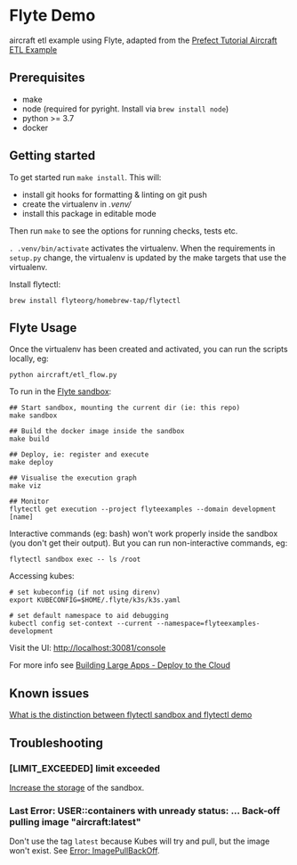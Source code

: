 # Flyte Demo

aircraft etl example using Flyte, adapted from the [Prefect Tutorial Aircraft ETL Example](https://docs.prefect.io/core/tutorial/01-etl-before-prefect.html)

## Prerequisites

- make
- node (required for pyright. Install via `brew install node`)
- python >= 3.7
- docker

## Getting started

To get started run `make install`. This will:

- install git hooks for formatting & linting on git push
- create the virtualenv in _.venv/_
- install this package in editable mode

Then run `make` to see the options for running checks, tests etc.

`. .venv/bin/activate` activates the virtualenv. When the requirements in `setup.py` change, the virtualenv is updated by the make targets that use the virtualenv.

Install flytectl:

```
brew install flyteorg/homebrew-tap/flytectl
```

## Flyte Usage

Once the virtualenv has been created and activated, you can run the scripts locally, eg:

```
python aircraft/etl_flow.py
```

To run in the [Flyte sandbox](https://docs.flyte.org/en/latest/deployment/sandbox.html):

```
## Start sandbox, mounting the current dir (ie: this repo)
make sandbox 

## Build the docker image inside the sandbox
make build

## Deploy, ie: register and execute
make deploy 

## Visualise the execution graph
make viz

## Monitor
flytectl get execution --project flyteexamples --domain development [name]
```

Interactive commands (eg: bash) won't work properly inside the sandbox (you don't get their output).
But you can run non-interactive commands, eg:

```
flytectl sandbox exec -- ls /root
```

Accessing kubes:

```
# set kubeconfig (if not using direnv)
export KUBECONFIG=$HOME/.flyte/k3s/k3s.yaml

# set default namespace to aid debugging
kubectl config set-context --current --namespace=flyteexamples-development
```

Visit the UI: [http://localhost:30081/console](http://localhost:30081/console)

For more info see [Building Large Apps - Deploy to the Cloud](https://docs.flyte.org/projects/cookbook/en/latest/auto/larger_apps/larger_apps_deploy.html)

## Known issues

[What is the distinction between flytectl sandbox and flytectl demo](https://github.com/flyteorg/flyte/issues/2503)

## Troubleshooting

### \[LIMIT_EXCEEDED\] limit exceeded

[Increase the storage](https://github.com/flyteorg/flyte/discussions/1342) of the sandbox.

### Last Error: USER::containers with unready status: ... Back-off pulling image "aircraft:latest"

Don't use the tag `latest` because Kubes will try and pull, but the image won't exist. See [Error: ImagePullBackOff](https://docs.flyte.org/en/latest/community/troubleshoot.html#error-imagepullbackoff).
